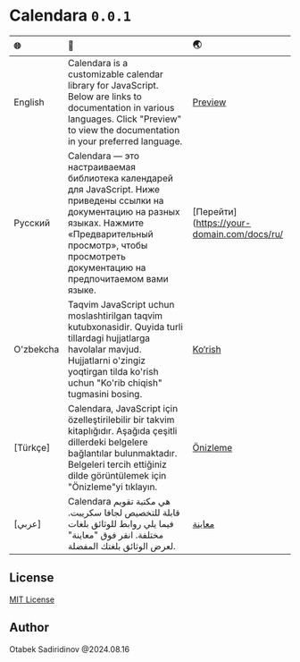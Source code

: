 # Calendara `0.0.1`


|🌐|📝|🌏|
|:---|:---|:---|
|English|Calendara is a customizable calendar library for JavaScript. Below are links to documentation in various languages. Click "Preview" to view the documentation in your preferred language.|[Preview](https://your-domain.com/docs/en/)|
|Русский|Calendara — это настраиваемая библиотека календарей для JavaScript. Ниже приведены ссылки на документацию на разных языках. Нажмите «Предварительный просмотр», чтобы просмотреть документацию на предпочитаемом вами языке.|[Перейти](https://your-domain.com/docs/ru/|
|O'zbekcha|Taqvim JavaScript uchun moslashtirilgan taqvim kutubxonasidir. Quyida turli tillardagi hujjatlarga havolalar mavjud. Hujjatlarni o'zingiz yoqtirgan tilda ko'rish uchun "Ko'rib chiqish" tugmasini bosing.|[Ko‘rish](https://your-domain.com/docs/uz/)|
| [Türkçe] | Calendara, JavaScript için özelleştirilebilir bir takvim kitaplığıdır. Aşağıda çeşitli dillerdeki belgelere bağlantılar bulunmaktadır. Belgeleri tercih ettiğiniz dilde görüntülemek için "Önizleme"yi tıklayın. | [Önizleme](https://your-domain.com/docs/tr/) |
| [عربي] | Calendara هي مكتبة تقويم قابلة للتخصيص لجافا سكريبت. فيما يلي روابط للوثائق بلغات مختلفة. انقر فوق "معاينة" لعرض الوثائق بلغتك المفضلة. | [معاينة](https://your-domain.com/docs/ar/) |


## License

[MIT License](LICENSE.txt)

## Author

Otabek Sadiridinov @2024.08.16
